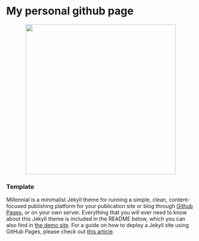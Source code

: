 # My personal github page

<p align="center">
  <img width="400" height="400" src="https://w7.pngwing.com/pngs/439/35/png-transparent-computer-icons-thought-thinking-miscellaneous-text-people-thumbnail.png">
</p>

### Template
Millennial is a minimalist Jekyll theme for running a simple, clean, content-focused publishing platform for your publication site or blog through [Github Pages](https://pages.github.com/), or on your own server. Everything that you will ever need to know about this Jekyll theme is included in the README below, which you can also find in [the demo site](https://lenpaul.github.io/Millennial/). For a guide on how to deploy a Jekyll site using GitHub Pages, please check out [this article](https://paulle.ca/jekyll-tutorials/deploy-jekyll-site-github-pages).



